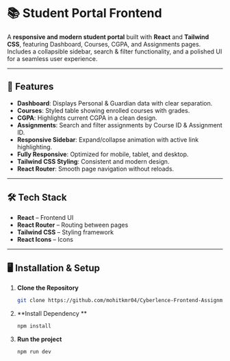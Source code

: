 # 📚 Student Portal Frontend

A **responsive and modern student portal** built with **React** and **Tailwind CSS**, featuring Dashboard, Courses, CGPA, and Assignments pages.  
Includes a collapsible sidebar, search & filter functionality, and a polished UI for a seamless user experience.

---

## 🚀 Features
- **Dashboard**: Displays Personal & Guardian data with clear separation.
- **Courses**: Styled table showing enrolled courses with grades.
- **CGPA**: Highlights current CGPA in a clean design.
- **Assignments**: Search and filter assignments by Course ID & Assignment ID.
- **Responsive Sidebar**: Expand/collapse animation with active link highlighting.
- **Fully Responsive**: Optimized for mobile, tablet, and desktop.
- **Tailwind CSS Styling**: Consistent and modern design.
- **React Router**: Smooth page navigation without reloads.

---

## 🛠️ Tech Stack
- **React** – Frontend UI
- **React Router** – Routing between pages
- **Tailwind CSS** – Styling framework
- **React Icons** – Icons

---

## 🖥️ Installation & Setup
1. **Clone the Repository**
   ```bash
   git clone https://github.com/mohitkmr04/Cyberlence-Frontend-Assignment.git
2. **Install Dependency **
   ```bash
   npm install
3. **Run the project**
   ```bash
   npm run dev
